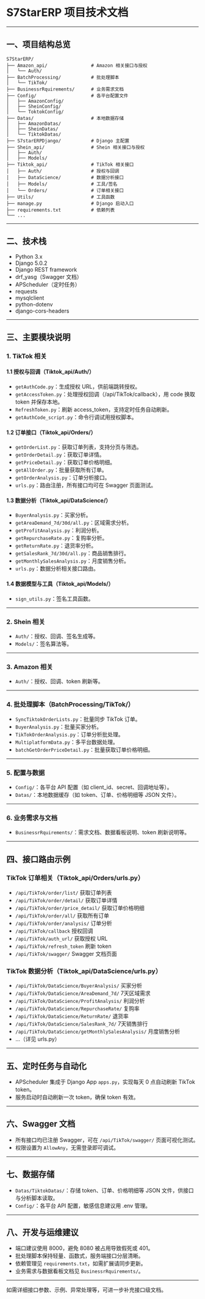 # S7StarERP 项目技术文档

---

## 一、项目结构总览

```
S7StarERP/
├── Amazon_api/                # Amazon 相关接口与授权
│   └── Auth/
├── BatchProcessing/           # 批处理脚本
│   └── TikTok/
├── BusinessrRquirements/      # 业务需求文档
├── Config/                    # 各平台配置文件
│   ├── AmazonConfig/
│   ├── SheinConfig/
│   └── ToktokConfig/
├── Datas/                     # 本地数据存储
│   ├── AmazonDatas/
│   ├── SheinDatas/
│   └── TiktokDatas/
├── S7starERPDjango/           # Django 主配置
├── Shein_api/                 # Shein 相关接口与授权
│   ├── Auth/
│   ├── Models/
├── Tiktok_api/                # TikTok 相关接口
│   ├── Auth/                  # 授权与回调
│   ├── DataScience/           # 数据分析接口
│   ├── Models/                # 工具/签名
│   └── Orders/                # 订单相关接口
├── Utils/                     # 工具函数
├── manage.py                  # Django 启动入口
├── requirements.txt           # 依赖列表
└── ...
```

---

## 二、技术栈

- Python 3.x
- Django 5.0.2
- Django REST framework
- drf_yasg（Swagger 文档）
- APScheduler（定时任务）
- requests
- mysqlclient
- python-dotenv
- django-cors-headers

---

## 三、主要模块说明

### 1. TikTok 相关

#### 1.1 授权与回调（Tiktok_api/Auth/）

- `getAuthCode.py`：生成授权 URL，供前端跳转授权。
- `getAccessToken.py`：处理授权回调（/api/TikTok/callback），用 code 换取 token 并保存本地。
- `RefreshToken.py`：刷新 access_token，支持定时任务自动刷新。
- `getAuthCode_script.py`：命令行调试用授权脚本。

#### 1.2 订单接口（Tiktok_api/Orders/）

- `getOrderList.py`：获取订单列表，支持分页与筛选。
- `getOrderDetail.py`：获取订单详情。
- `getPriceDetail.py`：获取订单价格明细。
- `getAllOrder.py`：批量获取所有订单。
- `getOrderAnalysis.py`：订单分析接口。
- `urls.py`：路由注册，所有接口均可在 Swagger 页面测试。

#### 1.3 数据分析（Tiktok_api/DataScience/）

- `BuyerAnalysis.py`：买家分析。
- `getAreaDemand_7d/30d/all.py`：区域需求分析。
- `getProfitAnalysis.py`：利润分析。
- `getRepurchaseRate.py`：复购率分析。
- `getReturnRate.py`：退货率分析。
- `getSalesRank_7d/30d/all.py`：商品销售排行。
- `getMonthlySalesAnalysis.py`：月度销售分析。
- `urls.py`：数据分析相关接口路由。

#### 1.4 数据模型与工具（Tiktok_api/Models/）

- `sign_utils.py`：签名工具函数。

---

### 2. Shein 相关

- `Auth/`：授权、回调、签名生成等。
- `Models/`：签名算法等。

---

### 3. Amazon 相关

- `Auth/`：授权、回调、token 刷新等。

---

### 4. 批处理脚本（BatchProcessing/TikTok/）

- `SyncTiktokOrderLists.py`：批量同步 TikTok 订单。
- `BuyerAnalysis.py`：批量买家分析。
- `TikTokOrderAnalysis.py`：订单分析批处理。
- `MultiplatformData.py`：多平台数据处理。
- `batchGetOrderPriceDetail.py`：批量获取订单价格明细。

---

### 5. 配置与数据

- `Config/`：各平台 API 配置（如 client_id、secret、回调地址等）。
- `Datas/`：本地数据缓存（如 token、订单、价格明细等 JSON 文件）。

---

### 6. 业务需求与文档

- `BusinessrRquirements/`：需求文档、数据看板说明、token 刷新说明等。

---

## 四、接口路由示例

### TikTok 订单相关（Tiktok_api/Orders/urls.py）

- `/api/TikTok/order/list/`         获取订单列表
- `/api/TikTok/order/detail/`       获取订单详情
- `/api/TikTok/order/price_detail/` 获取订单价格明细
- `/api/TikTok/order/all/`          获取所有订单
- `/api/TikTok/order/analysis/`     订单分析
- `/api/TikTok/callback`            授权回调
- `/api/TikTok/auth_url/`           获取授权 URL
- `/api/TikTok/refresh_token`       刷新 token
- `/api/TikTok/swagger/`            Swagger 文档页面

### TikTok 数据分析（Tiktok_api/DataScience/urls.py）

- `/api/TikTok/DataScience/BuyerAnalysis/`         买家分析
- `/api/TikTok/DataScience/AreaDemand_7d/`         7天区域需求
- `/api/TikTok/DataScience/ProfitAnalysis/`        利润分析
- `/api/TikTok/DataScience/RepurchaseRate/`        复购率
- `/api/TikTok/DataScience/ReturnRate/`            退货率
- `/api/TikTok/DataScience/SalesRank_7d/`          7天销售排行
- `/api/TikTok/DataScience/getMonthlySalesAnalysis/` 月度销售分析
- ...（详见 urls.py）

---

## 五、定时任务与自动化

- APScheduler 集成于 Django App `apps.py`，实现每天 0 点自动刷新 TikTok token。
- 服务启动时自动刷新一次 token，确保 token 有效。

---

## 六、Swagger 文档

- 所有接口均已注册 Swagger，可在 `/api/TikTok/swagger/` 页面可视化测试。
- 权限设置为 `AllowAny`，无需登录即可调试。

---

## 七、数据存储

- `Datas/TiktokDatas/`：存储 token、订单、价格明细等 JSON 文件，供接口与分析脚本读取。
- `Config/`：各平台 API 配置，敏感信息建议用 .env 管理。

---

## 八、开发与运维建议

- 端口建议使用 8000，避免 8080 被占用导致假死或 401。
- 批处理脚本保持轻量、函数式，服务端接口分层清晰。
- 依赖管理见 `requirements.txt`，如需扩展请同步更新。
- 业务需求与数据看板文档见 `BusinessrRquirements/`。

---

如需详细接口参数、示例、异常处理等，可进一步补充接口级文档。 
